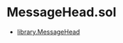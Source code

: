 # MessageHead.sol

<!-- START_INDEX -->
- [library.MessageHead](./library.MessageHead.md)

<!-- END_INDEX -->
